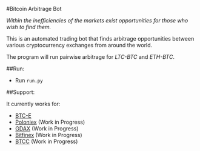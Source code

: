 #Bitcoin Arbitrage Bot

*Within the inefficiencies of the markets exist opportunities for those who wish to find them.*

This is an automated trading bot that finds arbitrage opportunities between various cryptocurrency exchanges
from around the world.

The program will run pairwise arbitrage for *LTC-BTC* and *ETH-BTC*.

##Run:
* Run `run.py`



<!--- Check out this blog post where I go a little more in depth about what's going on* (Work in Progress) --->
<!--- Another reason for the use of cryptocurrency to trade for another cryptocurrency is that it is simply easier and cheaper to get Bitcoin in and out of such exchanges as with fiat one has to deal with expensive wire transfers to foreign banks, BTC is much easier.--->

##Support:

It currently works for:
* [BTC-E](btc-e.com)
* [Poloniex](poloniex.com) (Work in Progress)
* [GDAX](gdax.com) (Work in Progress)
* [Bitfinex](bitfinex.com) (Work in Progress)
* [BTCC](btcc.com) (Work in Progress)

